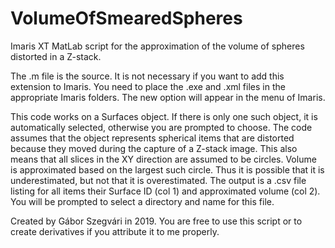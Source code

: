 # VolumeOfSmearedSpheres
Imaris XT MatLab script for the approximation of the volume of spheres distorted in a Z-stack.

The .m file is the source. It is not necessary if you want to add this extension to Imaris.
You need to place the .exe and .xml files in the appropriate Imaris folders. The new option will appear in the menu of Imaris.

This code works on a Surfaces object. If there is only one such object, it is automatically selected, otherwise you are prompted to choose.
The code assumes that the object represents spherical items that are distorted because they moved during the capture of a Z-stack image. This also means that all slices in the XY direction are assumed to be circles. Volume is approximated based on the largest such circle. Thus it is possible that it is underestimated, but not that it is overestimated.
The output is a .csv file listing for all items their Surface ID (col 1) and approximated volume (col 2). You will be prompted to select a directory and name for this file.

Created by Gábor Szegvári in 2019. You are free to use this script or to create derivatives if you attribute it to me properly.

